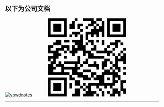 ## 以下为公司文档  

[![ybwdnotes](http://suo.im/4E5vIy ':size=50 原文存放地址：
1、P:\Public Folder\images\ybwd-notes；
2、notion/ybwd-notes（外链网）')](http://suo.im/4LBgm1)&nbsp;&nbsp;&nbsp;&nbsp;&nbsp;&nbsp;&nbsp;&nbsp;&nbsp;&nbsp;&nbsp;&nbsp;
![](https://raw.githubusercontent.com/cshgjy/images/master/other/190820122159-ewm.png ':size=50 手机扫描打开') 

---

